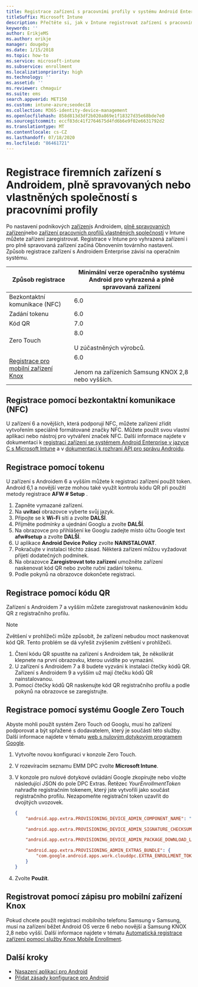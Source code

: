 ```yaml
---
title: Registrace zařízení s pracovními profily v systému Android Enterprise vyhrazených, plně spravovaných nebo podnikových pracovních profilů v Intune
titleSuffix: Microsoft Intune
description: Přečtěte si, jak v Intune registrovat zařízení s pracovními profily v systému Android Enterprise vyhrazená, plně spravovaná nebo vlastněná společností.
keywords: ''
author: ErikjeMS
ms.author: erikje
manager: dougeby
ms.date: 1/15/2018
ms.topic: how-to
ms.service: microsoft-intune
ms.subservice: enrollment
ms.localizationpriority: high
ms.technology: ''
ms.assetid: ''
ms.reviewer: chmaguir
ms.suite: ems
search.appverid: MET150
ms.custom: intune-azure;seodec18
ms.collection: M365-identity-device-management
ms.openlocfilehash: 858d813d3df2b020a869e1f18327d35e68bde7e0
ms.sourcegitcommit: eccf83dc41f2764675d4fd6b6e9f02e6631792d2
ms.translationtype: MT
ms.contentlocale: cs-CZ
ms.lasthandoff: 07/18/2020
ms.locfileid: "86461721"
---
```

# <a name="enroll-your-android-enterprise-dedicated-fully-managed-or-corporate-owned-with-work-profile-devices"></a>Registrace firemních zařízení s Androidem, plně spravovaných nebo vlastněných společností s pracovními profily

Po nastavení podnikových [zařízení](android-kiosk-enroll.md)s Androidem, [plně spravovaných zařízení](android-fully-managed-enroll.md)nebo [zařízení pracovních profilů vlastněných společností](android-corporate-owned-work-profile-enroll.md) v Intune můžete zařízení zaregistrovat. Registrace v Intune pro vyhrazená zařízení i pro plně spravovaná zařízení začíná Obnovením továrního nastavení. Způsob registrace zařízení s Androidem Enterprise závisí na operačním systému.

| Způsob registrace | Minimální verze operačního systému Android pro vyhrazená a plně spravovaná zařízení |
| ----- | ----- |
| Bezkontaktní komunikace (NFC) | 6.0 |
| Zadání tokenu | 6.0 |
| Kód QR | 7.0 |
| Zero Touch  | 8.0<br><br> U zúčastněných výrobců. |
| [Registrace pro mobilní zařízení Knox](https://docs.microsoft.com/mem/intune/enrollment/android-samsung-knox-mobile-enroll)  | 6.0<br><br> Jenom na zařízeních Samsung KNOX 2,8 nebo vyšších. |

## <a name="enroll-by-using-near-field-communication-nfc"></a>Registrace pomocí bezkontaktní komunikace (NFC)

U zařízení 6 a novějších, která podporují NFC, můžete zařízení zřídit vytvořením speciálně formátované značky NFC. Můžete použít svou vlastní aplikaci nebo nástroj pro vytváření značek NFC. Další informace najdete v dokumentaci k [registraci zařízení se systémem Android Enterprise v jazyce C s Microsoft Intune](https://blogs.technet.microsoft.com/cbernier/2018/10/15/nfc-based-android-enterprise-device-enrollment-with-microsoft-intune/) a v [dokumentaci k rozhraní API pro správu Androidu](https://developers.google.com/android/management/provision-device#nfc_method).

## <a name="enroll-by-using-a-token"></a>Registrace pomocí tokenu

U zařízení s Androidem 6 a vyšším můžete k registraci zařízení použít token. Android 6,1 a novější verze mohou také využít kontrolu kódu QR při použití metody registrace **AFW # Setup** .

1. Zapněte vymazané zařízení.
2. Na **uvítací** obrazovce vyberte svůj jazyk.
3. Připojte se k **Wi-Fi** síti a zvolte **DALŠÍ**.
4. Přijměte podmínky a ujednání Googlu a zvolte **DALŠÍ**.
5. Na obrazovce pro přihlášení ke Googlu zadejte místo účtu Google text **afw#setup** a zvolte **DALŠÍ**.
6. U aplikace **Android Device Policy** zvolte **NAINSTALOVAT**.
7. Pokračujte v instalaci těchto zásad.  Některá zařízení můžou vyžadovat přijetí dodatečných podmínek.
8. Na obrazovce **Zaregistrovat toto zařízení** umožněte zařízení naskenovat kód QR nebo zvolte ruční zadání tokenu.
9. Podle pokynů na obrazovce dokončete registraci.

## <a name="enroll-by-using-a-qr-code"></a>Registrace pomocí kódu QR

Zařízení s Androidem 7 a vyšším můžete zaregistrovat naskenováním kódu QR z registračního profilu.

> [!Note]
> Zvětšení v prohlížeči může způsobit, že zařízení nebudou moct naskenovat kód QR. Tento problém se dá vyřešit zvýšením zvětšení v prohlížeči.

1. Čtení kódu QR spustíte na zařízení s Androidem tak, že několikrát klepnete na první obrazovku, kterou uvidíte po vymazání.
2. U zařízení s Androidem 7 a 8 budete vyzváni k instalaci čtečky kódů QR. Zařízení s Androidem 9 a vyšším už mají čtečku kódů QR nainstalovanou.
3. Pomocí čtečky kódů QR naskenujte kód QR registračního profilu a podle pokynů na obrazovce se zaregistrujte.

## <a name="enroll-by-using-google-zero-touch"></a>Registrace pomocí systému Google Zero Touch

Abyste mohli použít systém Zero Touch od Googlu, musí ho zařízení podporovat a být spřažené s dodavatelem, který je součástí této služby.  Další informace najdete v tématu [web s nulovým dotykovým programem Google](https://www.android.com/enterprise/management/zero-touch/).

1. Vytvořte novou konfiguraci v konzole Zero Touch.
2. V rozevíracím seznamu EMM DPC zvolte **Microsoft Intune**.
3. V konzole pro nulové dotykové ovládání Google zkopírujte nebo vložte následující JSON do pole DPC Extras. Řetězec *YourEnrollmentToken* nahraďte registračním tokenem, který jste vytvořili jako součást registračního profilu. Nezapomeňte registrační token uzavřít do dvojitých uvozovek.

    ```json
    {
        "android.app.extra.PROVISIONING_DEVICE_ADMIN_COMPONENT_NAME": "com.google.android.apps.work.clouddpc/.receivers.CloudDeviceAdminReceiver",

        "android.app.extra.PROVISIONING_DEVICE_ADMIN_SIGNATURE_CHECKSUM": "I5YvS0O5hXY46mb01BlRjq4oJJGs2kuUcHvVkAPEXlg",

        "android.app.extra.PROVISIONING_DEVICE_ADMIN_PACKAGE_DOWNLOAD_LOCATION": "https://play.google.com/managed/downloadManagingApp?identifier=setup",

        "android.app.extra.PROVISIONING_ADMIN_EXTRAS_BUNDLE": {
            "com.google.android.apps.work.clouddpc.EXTRA_ENROLLMENT_TOKEN": "YourEnrollmentToken"
        }
    }
    ```

4. Zvolte **Použít**.

## <a name="enroll-by-using-knox-mobile-enrollment"></a>Registrovat pomocí zápisu pro mobilní zařízení Knox
Pokud chcete použít registraci mobilního telefonu Samsung v Samsung, musí na zařízení běžet Android OS verze 6 nebo novější a Samsung KNOX 2,8 nebo vyšší. Další informace najdete v tématu [Automatická registrace zařízení pomocí služby Knox Mobile Enrollment](https://docs.microsoft.com/mem/intune/enrollment/android-samsung-knox-mobile-enroll).

## <a name="next-steps"></a>Další kroky
- [Nasazení aplikací pro Android](../apps/apps-deploy.md)
- [Přidat zásady konfigurace pro Android](../configuration/device-profiles.md)


